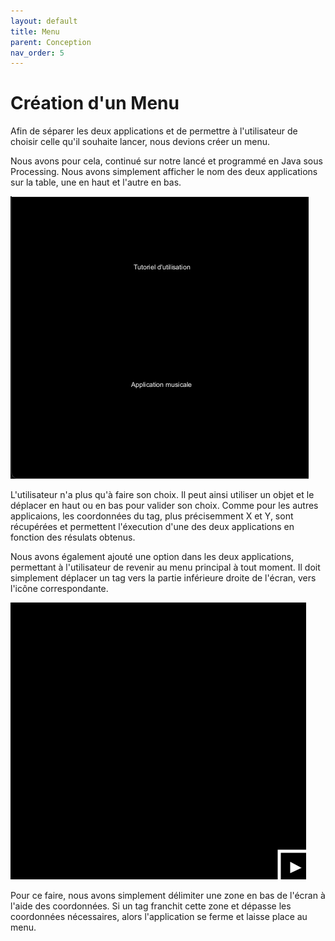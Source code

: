 ```yaml
---
layout: default
title: Menu
parent: Conception
nav_order: 5
---
```


# Création d'un Menu 

Afin de séparer les deux applications et de permettre à l'utilisateur de choisir celle qu'il souhaite lancer, nous devions créer un menu. 

Nous avons pour cela, continué sur notre lancé et programmé en Java sous Processing.
Nous avons simplement afficher le nom des deux applications sur la table, une en haut et l'autre en bas. 

![menu](menu1.png)

L'utilisateur n'a plus qu'à faire son choix. Il peut ainsi utiliser un objet et le déplacer en haut ou en bas pour valider son choix. 
Comme pour les autres applicaions, les coordonnées du tag, plus précisemment X et Y, sont récupérées et permettent l'éxecution d'une des deux applications en fonction des résulats obtenus. 

Nous avons également ajouté une option dans les deux applications, permettant à l'utilisateur de revenir au menu principal à tout moment. 
Il doit simplement déplacer un tag vers la partie inférieure droite de l'écran, vers l'icône correspondante. 

![icône](menu2.png)

Pour ce faire, nous avons simplement délimiter une zone en bas de l'écran à l'aide des coordonnées. Si un tag franchit cette zone et dépasse les coordonnées nécessaires, alors l'application se ferme et laisse place au menu. 

